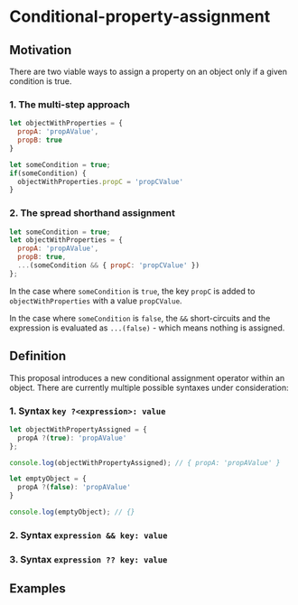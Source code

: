 # Conditional-property-assignment


## Motivation
There are two viable ways to assign a property on an object only if a given condition is true.

### 1. The multi-step approach
```js
let objectWithProperties = {
  propA: 'propAValue',
  propB: true
}

let someCondition = true;
if(someCondition) {
  objectWithProperties.propC = 'propCValue'
}
```

### 2. The spread shorthand assignment
```js
let someCondition = true;
let objectWithProperties = {
  propA: 'propAValue',
  propB: true,
  ...(someCondition && { propC: 'propCValue' })
};
```

In the case where `someCondition` is `true`, the key `propC` is added to `objectWithProperties` with a value `propCValue`. 

In the case where `someCondition` is `false`, the `&&` short-circuits and the expression is evaluated as `...(false)` - which means nothing is assigned.


## Definition
This proposal introduces a new conditional assignment operator within an object. There are currently multiple possible syntaxes under consideration:


### 1. Syntax `key ?<expression>: value`

```js
let objectWithPropertyAssigned = {
  propA ?(true): 'propAValue'
};

console.log(objectWithPropertyAssigned); // { propA: 'propAValue' }

let emptyObject = {
  propA ?(false): 'propAValue'
}

console.log(emptyObject); // {}
```

### 2. Syntax `expression && key: value`

### 3. Syntax `expression ?? key: value`
## Examples
